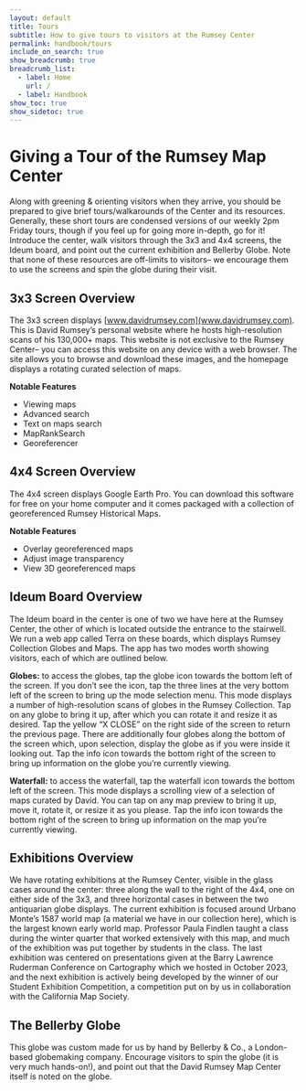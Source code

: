 ```yaml
---
layout: default
title: Tours
subtitle: How to give tours to visitors at the Rumsey Center
permalink: handbook/tours
include_on_search: true
show_breadcrumb: true
breadcrumb_list:
  - label: Home
    url: /
  - label: Handbook
show_toc: true
show_sidetoc: true
---
```


# Giving a Tour of the Rumsey Map Center
Along with greening & orienting visitors when they arrive, you should be prepared to give brief tours/walkarounds of the Center and its resources. Generally, these short tours are condensed versions of our weekly 2pm Friday tours, though if you feel up for going more in-depth, go for it! Introduce the center, walk visitors through the 3x3 and 4x4 screens, the Ideum board, and point out the current exhibition and Bellerby Globe. Note that none of these resources are off-limits to visitors– we encourage them to use the screens and spin the globe during their visit.

## 3x3 Screen Overview
The 3x3 screen displays [www.davidrumsey.com](www.davidrumsey.com). This is David Rumsey’s personal website where he hosts high-resolution scans of his 130,000+ maps. This website is not exclusive to the Rumsey Center– you can access this website on any device with a web browser. The site allows you to browse and download these images, and the homepage displays a rotating curated selection of maps.

**Notable Features**
- Viewing maps
- Advanced search
- Text on maps search
- MapRankSearch
- Georeferencer

## 4x4 Screen Overview
The 4x4 screen displays Google Earth Pro. You can download this software for free on your home computer and it comes packaged with a collection of georeferenced Rumsey Historical Maps.

**Notable Features**
- Overlay georeferenced maps
- Adjust image transparency
- View 3D georeferenced maps

## Ideum Board Overview
The Ideum board in the center is one of two we have here at the Rumsey Center, the other of which is located outside the entrance to the stairwell. We run a web app called Terra on these boards, which displays Rumsey Collection Globes and Maps. The app has two modes worth showing visitors, each of which are outlined below.

**Globes:** to access the globes, tap the globe icon towards the bottom left of the screen. If you don’t see the icon, tap the three lines at the very bottom left of the screen to bring up the mode selection menu. This mode displays a number of high-resolution scans of globes in the Rumsey Collection. Tap on any globe to bring it up, after which you can rotate it and resize it as desired. Tap the yellow “X CLOSE” on the right side of the screen to return the previous page. There are additionally four globes along the bottom of the screen which, upon selection, display the globe as if you were inside it looking out. Tap the info icon towards the bottom right of the screen to bring up information on the globe you’re currently viewing.

**Waterfall:** to access the waterfall, tap the waterfall icon towards the bottom left of the screen. This mode displays a scrolling view of a selection of maps curated by David. You can tap on any map preview to bring it up, move it, rotate it, or resize it as you please. Tap the info icon towards the bottom right of the screen to bring up information on the map you’re currently viewing.

## Exhibitions Overview
We have rotating exhibitions at the Rumsey Center, visible in the glass cases around the center: three along the wall to the right of the 4x4, one on either side of the 3x3, and three horizontal cases in between the two antiquarian globe displays. The current exhibition is focused around Urbano Monte’s 1587 world map (a material we have in our collection here), which is the largest known early world map. Professor Paula Findlen taught a class during the winter quarter that worked extensively with this map, and much of the exhibition was put together by students in the class. The last exhibition was centered on presentations given at the Barry Lawrence Ruderman Conference on Cartography which we hosted in October 2023, and the next exhibition is actively being developed by the winner of our Student Exhibition Competition, a competition put on by us in collaboration with the California Map Society.

## The Bellerby Globe
This globe was custom made for us by hand by Bellerby & Co., a London-based globemaking company. Encourage visitors to spin the globe (it is very much hands-on!), and point out that the David Rumsey Map Center itself is noted on the globe.
